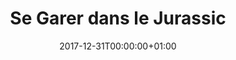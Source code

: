 ---
title: "Se Garer dans le Jurassic"
date: 2017-12-31T00:00:00+01:00
refurl: "https://amzn.to/2CgQpAM"
originalTitle: "Jurassic Park"
---